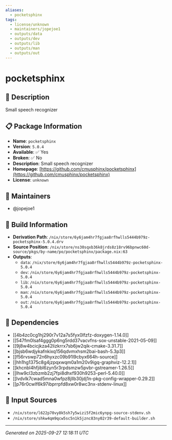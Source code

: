 ```yaml
---
aliases:
  - pocketsphinx
tags:
  - license/unknown
  - maintainers/jopejoe1
  - outputs/data
  - outputs/dev
  - outputs/lib
  - outputs/man
  - outputs/out
---
```


# pocketsphinx

## 📝 Description

Small speech recognizer

## 📋 Package Information

- **Name**: `pocketsphinx`
- **Version**: `5.0.4`
- **Available**: ✅ Yes
- **Broken**: ✅ No
- **Description**: Small speech recognizer
- **Homepage**: [https://github.com/cmusphinx/pocketsphinx](https://github.com/cmusphinx/pocketsphinx)
- **License**: `unknown`
## 👥 Maintainers

- @jopejoe1


## 🔧 Build Information

- **Derivation Path**: `/nix/store/6y6jam4hr7fgjaa8rfhwlls5444b979z-pocketsphinx-5.0.4.drv`
- **Source Position**: `/nix/store/ns30sqxb36k8jrds8z18rv96bpnwc60d-source/pkgs/by-name/po/pocketsphinx/package.nix:63`
- **Outputs**:
  - `data`:  `/nix/store/6y6jam4hr7fgjaa8rfhwlls5444b979z-pocketsphinx-5.0.4`
  - `dev`:  `/nix/store/6y6jam4hr7fgjaa8rfhwlls5444b979z-pocketsphinx-5.0.4`
  - `lib`:  `/nix/store/6y6jam4hr7fgjaa8rfhwlls5444b979z-pocketsphinx-5.0.4`
  - `man`:  `/nix/store/6y6jam4hr7fgjaa8rfhwlls5444b979z-pocketsphinx-5.0.4`
  - `out`:  `/nix/store/6y6jam4hr7fgjaa8rfhwlls5444b979z-pocketsphinx-5.0.4`

## 🔗 Dependencies

- [[4b4zc0cg1hj290r7v12a7s5fyx0lfzfz-doxygen-1.14.0]]
- [[547fm0lsaf4ggg0p6ng5rdd37vacvfns-sox-unstable-2021-05-09]]
- [[9j8w4bcicjkza42lizkrrx7sb6jw2qik-cmake-3.31.7]]
- [[bjsb6wdjykafnkixq156qdvmxhsm2bai-bash-5.3p3]]
- [[f56rvswp72n6hyxzc09b91l9cbyx664h-source]]
- [[hh1hg1375c8g4jzpqxwqm0a1m20v9igq-graphviz-12.2.1]]
- [[khcnbl4hfjibl6zyn5r3rpdsmzw5pvbr-gstreamer-1.26.5]]
- [[lhw9cl3zbzmb2zj7fpi8dhxf930h9253-perl-5.40.0]]
- [[lvdvlk7cwad5mna0wfpz8jllb30jdj1n-pkg-config-wrapper-0.29.2]]
- [[p76r0cwlf6k97ibprrpfd8xw0r8wc3nx-stdenv-linux]]

## 📁 Input Sources

- `/nix/store/l622p70vy8k5sh7y5wizi5f2mic6ynpg-source-stdenv.sh`
- `/nix/store/shkw4qm9qcw5sc5n1k5jznc83ny02r39-default-builder.sh`

---
*Generated on 2025-09-27 12:18:11 UTC*
